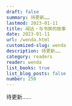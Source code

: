 ```yaml
---
draft: false
summary: 待更新……
lastmod: 2023-01-11
title: 闻达・与书房的故事
date: 2023-01-11
url: /wenda.html
customized-slug: wenda
description: 待更新……
category: readers
reader: wenda
list_books: true
list_blog_posts: false
number: 250
---
```


待更新……